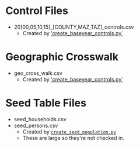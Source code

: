 # Control Files

* 20[00,05,10,15]_[COUNTY,MAZ,TAZ]_controls.csv
  * Created by ['create_baseyear_controls.py`](..\..\create_baseyear_controls.py)

# Geographic Crosswalk

* geo_cross_walk.csv
  * Created by ['create_baseyear_controls.py`](..\..\create_baseyear_controls.py)

# Seed Table Files

* seed_households.csv
* seed_persons.csv
  * Created by [`create_seed_population.py`](..\..\create_seed_population.py)
  * These are large so they're not checked in.
